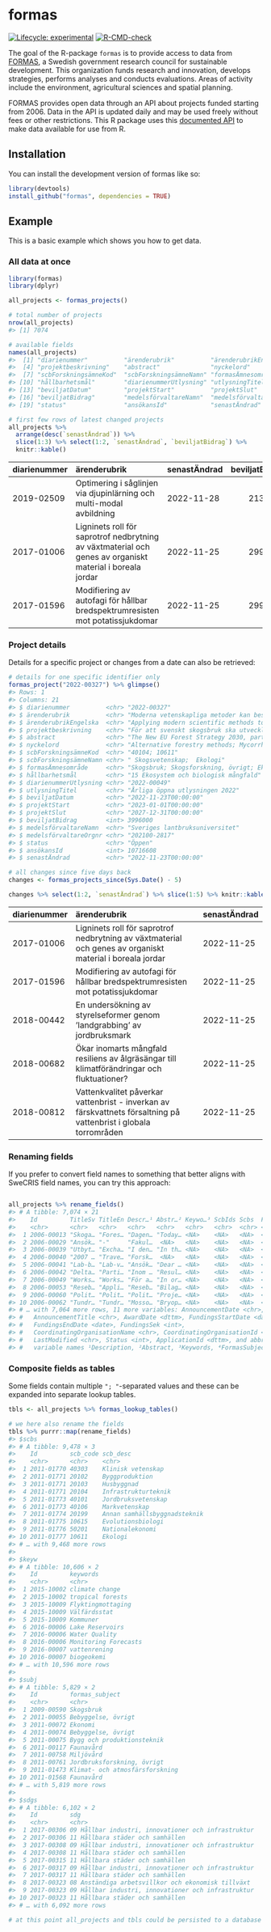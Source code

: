 
<!-- README.md is generated from README.Rmd. Please edit that file -->

# formas

<!-- badges: start -->

[![Lifecycle:
experimental](https://img.shields.io/badge/lifecycle-experimental-orange.svg)](https://lifecycle.r-lib.org/articles/stages.html#experimental)
[![R-CMD-check](https://github.com/KTH-Library/formas/actions/workflows/R-CMD-check.yaml/badge.svg)](https://github.com/KTH-Library/formas/actions/workflows/R-CMD-check.yaml)
<!-- badges: end -->

The goal of the R-package `formas` is to provide access to data from
[FORMAS](https://formas.se/en/start-page.html), a Swedish government
research council for sustainable development. This organization funds
research and innovation, develops strategies, performs analyses and
conducts evaluations. Areas of activity include the environment,
agricultural sciences and spatial planning.

FORMAS provides open data through an API about projects funded starting
from 2006. Data in the API is updated daily and may be used freely
without fees or other restrictions. This R package uses this [documented
API](https://formas.se/en/start-page/about-formas/what-we-do/open-data---api-containing-information-on-funded-projects/documentation-for-api-containing-information-on-funded-projects.html)
to make data available for use from R.

## Installation

You can install the development version of formas like so:

``` r
library(devtools)
install_github("formas", dependencies = TRUE)
```

## Example

This is a basic example which shows you how to get data.

### All data at once

``` r
library(formas)
library(dplyr)

all_projects <- formas_projects()

# total number of projects
nrow(all_projects)
#> [1] 7074

# available fields
names(all_projects)
#>  [1] "diarienummer"          "ärenderubrik"          "ärenderubrikEngelska" 
#>  [4] "projektbeskrivning"    "abstract"              "nyckelord"            
#>  [7] "scbForskningsämneKod"  "scbForskningsämneNamn" "formasÄmnesområde"    
#> [10] "hållbarhetsmål"        "diarienummerUtlysning" "utlysningTitel"       
#> [13] "beviljatDatum"         "projektStart"          "projektSlut"          
#> [16] "beviljatBidrag"        "medelsförvaltareNamn"  "medelsförvaltareOrgnr"
#> [19] "status"                "ansökansId"            "senastÄndrad"

# first few rows of latest changed projects
all_projects %>% 
  arrange(desc(`senastÄndrad`)) %>% 
  slice(1:3) %>% select(1:2, `senastÄndrad`, `beviljatBidrag`) %>%
  knitr::kable()
```

| diarienummer | ärenderubrik                                                                                              | senastÄndrad | beviljatBidrag |
|:-------------|:----------------------------------------------------------------------------------------------------------|:-------------|---------------:|
| 2019-02509   | Optimering i såglinjen via djupinlärning och multi-modal avbildning                                       | 2022-11-28   |        2132000 |
| 2017-01006   | Ligninets roll för saprotrof nedbrytning av växtmaterial och genes av organiskt material i boreala jordar | 2022-11-25   |        2992383 |
| 2017-01596   | Modifiering av autofagi för hållbar bredspektrumresisten mot potatissjukdomar                             | 2022-11-25   |        2997999 |

### Project details

Details for a specific project or changes from a date can also be
retrieved:

``` r
# details for one specific identifier only
formas_project("2022-00327") %>% glimpse()
#> Rows: 1
#> Columns: 21
#> $ diarienummer          <chr> "2022-00327"
#> $ ärenderubrik          <chr> "Moderna vetenskapliga metoder kan besvara en 10…
#> $ ärenderubrikEngelska  <chr> "Applying modern scientific methods to a century…
#> $ projektbeskrivning    <chr> "För att svenskt skogsbruk ska utvecklas emot me…
#> $ abstract              <chr> "The New EU Forest Strategy 2030, part of the Eu…
#> $ nyckelord             <chr> "Alternative forestry methods; Mycorrhizal fungi…
#> $ scbForskningsämneKod  <chr> "40104; 10611"
#> $ scbForskningsämneNamn <chr> " Skogsvetenskap;  Ekologi"
#> $ formasÄmnesområde     <chr> "Skogsbruk; Skogsforskning, övrigt; Ekologi"
#> $ hållbarhetsmål        <chr> "15 Ekosystem och biologisk mångfald"
#> $ diarienummerUtlysning <chr> "2022-00049"
#> $ utlysningTitel        <chr> "Årliga öppna utlysningen 2022"
#> $ beviljatDatum         <chr> "2022-11-23T00:00:00"
#> $ projektStart          <chr> "2023-01-01T00:00:00"
#> $ projektSlut           <chr> "2027-12-31T00:00:00"
#> $ beviljatBidrag        <int> 3996000
#> $ medelsförvaltareNamn  <chr> "Sveriges lantbruksuniversitet"
#> $ medelsförvaltareOrgnr <chr> "202100-2817"
#> $ status                <chr> "Öppen"
#> $ ansökansId            <int> 10716608
#> $ senastÄndrad          <chr> "2022-11-23T00:00:00"

# all changes since five days back
changes <- formas_projects_since(Sys.Date() - 5)

changes %>% select(1:2, `senastÄndrad`) %>% slice(1:5) %>% knitr::kable()
```

| diarienummer | ärenderubrik                                                                                                     | senastÄndrad |
|:-------------|:-----------------------------------------------------------------------------------------------------------------|:-------------|
| 2017-01006   | Ligninets roll för saprotrof nedbrytning av växtmaterial och genes av organiskt material i boreala jordar        | 2022-11-25   |
| 2017-01596   | Modifiering av autofagi för hållbar bredspektrumresisten mot potatissjukdomar                                    | 2022-11-25   |
| 2018-00442   | En undersökning av styrelseformer genom ’landgrabbing’ av jordbruksmark                                          | 2022-11-25   |
| 2018-00682   | Ökar inomarts mångfald resiliens av ålgräsängar till klimatförändringar och fluktuationer?                       | 2022-11-25   |
| 2018-00812   | Vattenkvalitet påverkar vattenbrist - inverkan av färskvattnets försaltning på vattenbrist i globala torrområden | 2022-11-25   |

### Renaming fields

If you prefer to convert field names to something that better aligns
with SweCRIS field names, you can try this approach:

``` r

all_projects %>% rename_fields()
#> # A tibble: 7,074 × 21
#>    Id         TitleSv TitleEn Descr…¹ Abstr…² Keywo…³ ScbIds Scbs  Forma…⁴ SDGs 
#>    <chr>      <chr>   <chr>   <chr>   <chr>   <chr>   <chr>  <chr> <chr>   <chr>
#>  1 2006-00013 "Skoga… "Fores… "Dagen… "Today… <NA>    <NA>   <NA>  <NA>    <NA> 
#>  2 2006-00029 "Ansök… "-"     "Fakul…  <NA>   <NA>    <NA>   <NA>  <NA>    <NA> 
#>  3 2006-00039 "Utbyt… "Excha… "I den… "In th… <NA>    <NA>   <NA>  <NA>    <NA> 
#>  4 2006-00040 "2007 … "Trave… "Forsk…  <NA>   <NA>    <NA>   <NA>  <NA>    <NA> 
#>  5 2006-00041 "Lab-b… "Lab-v… "Ansök… "Dear … <NA>    <NA>   <NA>  <NA>    <NA> 
#>  6 2006-00042 "Delta… "Parti… "Inom … "Resul… <NA>    <NA>   <NA>  <NA>    <NA> 
#>  7 2006-00049 "Works… "Works… "För a… "In or… <NA>    <NA>   <NA>  <NA>    <NA> 
#>  8 2006-00053 "Reseb… "Appli… "Reseb… "Bilag… <NA>    <NA>   <NA>  <NA>    <NA> 
#>  9 2006-00060 "Polit… "Polit… "Polit… "Proje… <NA>    <NA>   <NA>  <NA>    <NA> 
#> 10 2006-00062 "Tundr… "Tundr… "Mosso… "Bryop… <NA>    <NA>   <NA>  <NA>    <NA> 
#> # … with 7,064 more rows, 11 more variables: AnnouncementDate <chr>,
#> #   AnnouncementTitle <chr>, AwardDate <dttm>, FundingsStartDate <date>,
#> #   FundingsEndDate <date>, FundingsSek <int>,
#> #   CoordinatingOrganisationName <chr>, CoordinatingOrganisationId <chr>,
#> #   LastModified <chr>, Status <int>, ApplicationId <dttm>, and abbreviated
#> #   variable names ¹​Description, ²​Abstract, ³​Keywords, ⁴​FormasSubjects
```

### Composite fields as tables

Some fields contain multiple `"; "`-separated values and these can be
expanded into separate lookup tables.

``` r
tbls <- all_projects %>% formas_lookup_tables()

# we here also rename the fields
tbls %>% purrr::map(rename_fields)
#> $scbs
#> # A tibble: 9,478 × 3
#>    Id         scb_code scb_desc                    
#>    <chr>      <chr>    <chr>                       
#>  1 2011-01770 40303    Klinisk vetenskap           
#>  2 2011-01771 20102    Byggproduktion              
#>  3 2011-01771 20103    Husbyggnad                  
#>  4 2011-01771 20104    Infrastrukturteknik         
#>  5 2011-01773 40101    Jordbruksvetenskap          
#>  6 2011-01773 40106    Markvetenskap               
#>  7 2011-01774 20199    Annan samhällsbyggnadsteknik
#>  8 2011-01775 10615    Evolutionsbiologi           
#>  9 2011-01776 50201    Nationalekonomi             
#> 10 2011-01777 10611    Ekologi                     
#> # … with 9,468 more rows
#> 
#> $keyw
#> # A tibble: 10,606 × 2
#>    Id         keywords            
#>    <chr>      <chr>               
#>  1 2015-10002 climate change      
#>  2 2015-10002 tropical forests    
#>  3 2015-10009 Flyktingmottaging   
#>  4 2015-10009 Välfärdsstat        
#>  5 2015-10009 Kommuner            
#>  6 2016-00006 Lake Reservoirs     
#>  7 2016-00006 Water Quality       
#>  8 2016-00006 Monitoring Forecasts
#>  9 2016-00007 vattenrening        
#> 10 2016-00007 biogeokemi          
#> # … with 10,596 more rows
#> 
#> $subj
#> # A tibble: 5,829 × 2
#>    Id         formas_subject                
#>    <chr>      <chr>                         
#>  1 2009-00590 Skogsbruk                     
#>  2 2011-00055 Bebyggelse, övrigt            
#>  3 2011-00072 Ekonomi                       
#>  4 2011-00074 Bebyggelse, övrigt            
#>  5 2011-00075 Bygg och produktionsteknik    
#>  6 2011-00117 Faunavård                     
#>  7 2011-00758 Miljövård                     
#>  8 2011-00761 Jordbruksforskning, övrigt    
#>  9 2011-01473 Klimat- och atmosfärsforskning
#> 10 2011-01568 Faunavård                     
#> # … with 5,819 more rows
#> 
#> $sdgs
#> # A tibble: 6,102 × 2
#>    Id         sdg                                                
#>    <chr>      <chr>                                              
#>  1 2017-00306 09 Hållbar industri, innovationer och infrastruktur
#>  2 2017-00306 11 Hållbara städer och samhällen                   
#>  3 2017-00308 09 Hållbar industri, innovationer och infrastruktur
#>  4 2017-00308 11 Hållbara städer och samhällen                   
#>  5 2017-00315 11 Hållbara städer och samhällen                   
#>  6 2017-00317 09 Hållbar industri, innovationer och infrastruktur
#>  7 2017-00317 11 Hållbara städer och samhällen                   
#>  8 2017-00323 08 Anständiga arbetsvillkor och ekonomisk tillväxt 
#>  9 2017-00323 09 Hållbar industri, innovationer och infrastruktur
#> 10 2017-00323 11 Hållbara städer och samhällen                   
#> # … with 6,092 more rows

# at this point all_projects and tbls could be persisted to a database
```

